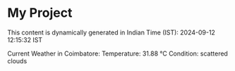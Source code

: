 # My Project

This content is dynamically generated in Indian Time (IST): 2024-09-12 12:15:32 IST


Current Weather in Coimbatore:
Temperature: 31.88 °C
Condition: scattered clouds
